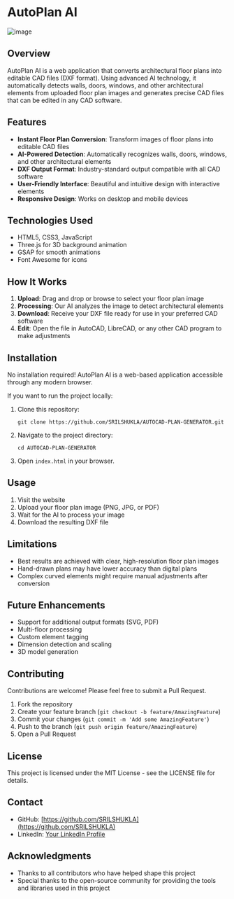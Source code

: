 # AutoPlan AI
![image](https://github.com/user-attachments/assets/f6b2733c-1489-4320-8544-e1a41e635500)

## Overview

AutoPlan AI is a web application that converts architectural floor plans into editable CAD files (DXF format). Using advanced AI technology, it automatically detects walls, doors, windows, and other architectural elements from uploaded floor plan images and generates precise CAD files that can be edited in any CAD software.

## Features

- **Instant Floor Plan Conversion**: Transform images of floor plans into editable CAD files
- **AI-Powered Detection**: Automatically recognizes walls, doors, windows, and other architectural elements
- **DXF Output Format**: Industry-standard output compatible with all CAD software
- **User-Friendly Interface**: Beautiful and intuitive design with interactive elements
- **Responsive Design**: Works on desktop and mobile devices

## Technologies Used

- HTML5, CSS3, JavaScript
- Three.js for 3D background animation
- GSAP for smooth animations
- Font Awesome for icons

## How It Works

1. **Upload**: Drag and drop or browse to select your floor plan image
2. **Processing**: Our AI analyzes the image to detect architectural elements
3. **Download**: Receive your DXF file ready for use in your preferred CAD software
4. **Edit**: Open the file in AutoCAD, LibreCAD, or any other CAD program to make adjustments

## Installation

No installation required! AutoPlan AI is a web-based application accessible through any modern browser.

If you want to run the project locally:

1. Clone this repository:
   ```
   git clone https://github.com/SRILSHUKLA/AUTOCAD-PLAN-GENERATOR.git
   ```

2. Navigate to the project directory:
   ```
   cd AUTOCAD-PLAN-GENERATOR
   ```

3. Open `index.html` in your browser.

## Usage

1. Visit the website
2. Upload your floor plan image (PNG, JPG, or PDF)
3. Wait for the AI to process your image
4. Download the resulting DXF file

## Limitations

- Best results are achieved with clear, high-resolution floor plan images
- Hand-drawn plans may have lower accuracy than digital plans
- Complex curved elements might require manual adjustments after conversion

## Future Enhancements

- Support for additional output formats (SVG, PDF)
- Multi-floor processing
- Custom element tagging
- Dimension detection and scaling
- 3D model generation

## Contributing

Contributions are welcome! Please feel free to submit a Pull Request.

1. Fork the repository
2. Create your feature branch (`git checkout -b feature/AmazingFeature`)
3. Commit your changes (`git commit -m 'Add some AmazingFeature'`)
4. Push to the branch (`git push origin feature/AmazingFeature`)
5. Open a Pull Request

## License

This project is licensed under the MIT License - see the LICENSE file for details.

## Contact

- GitHub: [https://github.com/SRILSHUKLA](https://github.com/SRILSHUKLA)
- LinkedIn: [Your LinkedIn Profile](https://linkedin.com/in/yourusername)

## Acknowledgments

- Thanks to all contributors who have helped shape this project
- Special thanks to the open-source community for providing the tools and libraries used in this project
